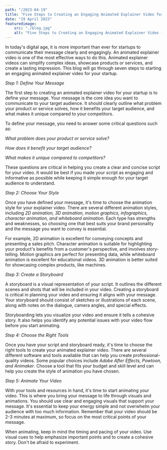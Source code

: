 ```yaml
---
path: "/2023-04-19"
title: "Five Steps to Creating an Engaging Animated Explainer Video for Your Business"
date: "19 April 2023"
featuredimage: 
    src: "./blog.jpg"
    alt: "Five Steps to Creating an Engaging Animated Explainer Video for Your Business"
---
```


In today's digital age, it is more important than ever for startups to communicate their message clearly and engagingly. An animated explainer video is one of the most effective ways to do this. Animated explainer videos can simplify complex ideas, showcase products or services, and create a lasting impression. This blog will go through seven steps to starting an engaging animated explainer video for your startup.

<em>Step 1: Define Your Message</em>

 The first step to creating an animated explainer video for your startup is to define your message. Your message is the core idea you want to communicate to your target audience. It should clearly outline what problem your product or service solves, how it benefits your target audience, and what makes it unique compared to your competitors.

To define your message, you need to answer some critical questions such as:

<i>What problem does your product or service solve?</i>

<i>How does it benefit your target audience?</i>

<i>What makes it unique compared to competitors?</i>

These questions are critical in helping you create a clear and concise script for your video. It would be best if you made your script as engaging and informative as possible while keeping it simple enough for your target audience to understand.

<em>Step 2: Choose Your Style</em> 

Once you have defined your message, it's time to choose the animation style for your explainer video. There are several different animation styles, including <em>2D animation, 3D animation, motion graphics, infographics, character animation, and whiteboard animation.</em> Each type has strengths and weaknesses, so choosing one that best suits your brand personality and the message you want to convey is essential.

For example, 2D animation is excellent for conveying concepts and presenting a sales pitch.
Character animation is suitable for highlighting your product's benefits from a customer's perspective, and involves story-telling.
Motion graphics are perfect for presenting data, while whiteboard animation is excellent for educational videos.
3D animation is better suited for showcasing complex products, like machines. 

<em>Step 3: Create a Storyboard</em> 

A storyboard is a visual representation of your script. It outlines the different scenes and shots that will be included in your video. Creating a storyboard is critical in planning your video and ensuring it aligns with your message. Your storyboard should consist of sketches or illustrations of each scene, along with notes on the dialogue, camera angles, and special effects.

Storyboarding lets you visualize your video and ensure it tells a cohesive story. It also helps you identify any potential issues with your video flow before you start animating.

<em>Step 4: Choose the Right Tools</em> 

Once you have your script and storyboard ready, it's time to choose the right tools to create your animated explainer video. There are several different software and tools available that can help you create professional-quality videos. Some popular choices include <em>Adobe After Effects, Powtoon, and Animaker</em>. Choose a tool that fits your budget and skill level and can help you create the style of animation you have chosen.

<em>Step 5: Animate Your Video</em> 

With your tools and resources in hand, it's time to start animating your video. This is where you bring your message to life through visuals and animations. You should use clear and engaging visuals that support your message. It's essential to keep your energy simple and not overwhelm your audience with too much information. Remember that your video should be 2-3 minutes at maximum, so focus on the most critical points of your message.

When animating, keep in mind the timing and pacing of your video. Use visual cues to help emphasize important points and to create a cohesive story. Don't be afraid to experiment.


